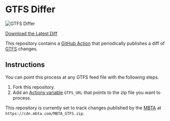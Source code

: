 # GTFS Differ

![GTFS Differ](https://github.com/anthonyshull/gtfs-differ/actions/workflows/gtfs_differ.yml/badge.svg)

[Download the Latest Diff](https://github.com/anthonyshull/gtfs-differ/releases/latest/download/diff.zip)

This repository contains a [GitHub Action](https://github.com/anthonyshull/gtfs-differ/blob/main/.github/workflows/gtfs_differ.yml) that periodically publishes a diff of [GTFS](https://gtfs.org/) changes.

## Instructions

You can point this process at any GTFS feed file with the following steps.

1. Fork this repository.
2. Add an [Actions variable](https://docs.github.com/en/actions/how-tos/write-workflows/choose-what-workflows-do/use-variables) `GTFS_URL` that points to the zip file you want to process.

This repository is currently set to track changes published by the [MBTA](https://mbta.com) at `https://cdn.mbta.com/MBTA_GTFS.zip`. 